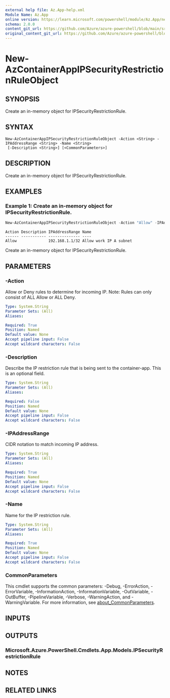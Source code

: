 ```yaml
---
external help file: Az.App-help.xml
Module Name: Az.App
online version: https://learn.microsoft.com/powershell/module/Az.App/new-azcontainerappipsecurityrestrictionruleobject
schema: 2.0.0
content_git_url: https://github.com/Azure/azure-powershell/blob/main/src/App/App/help/New-AzContainerAppIPSecurityRestrictionRuleObject.md
original_content_git_url: https://github.com/Azure/azure-powershell/blob/main/src/App/App/help/New-AzContainerAppIPSecurityRestrictionRuleObject.md
---
```


# New-AzContainerAppIPSecurityRestrictionRuleObject

## SYNOPSIS
Create an in-memory object for IPSecurityRestrictionRule.

## SYNTAX

```
New-AzContainerAppIPSecurityRestrictionRuleObject -Action <String> -IPAddressRange <String> -Name <String>
 [-Description <String>] [<CommonParameters>]
```

## DESCRIPTION
Create an in-memory object for IPSecurityRestrictionRule.

## EXAMPLES

### Example 1: Create an in-memory object for IPSecurityRestrictionRule.
```powershell
New-AzContainerAppIPSecurityRestrictionRuleObject -Action "Allow" -IPAddressRange "192.168.1.1/32" -Name "Allow work IP A subnet"
```

```output
Action Description IPAddressRange Name
------ ----------- -------------- ----
Allow              192.168.1.1/32 Allow work IP A subnet
```

Create an in-memory object for IPSecurityRestrictionRule.

## PARAMETERS

### -Action
Allow or Deny rules to determine for incoming IP.
Note: Rules can only consist of ALL Allow or ALL Deny.

```yaml
Type: System.String
Parameter Sets: (All)
Aliases:

Required: True
Position: Named
Default value: None
Accept pipeline input: False
Accept wildcard characters: False
```

### -Description
Describe the IP restriction rule that is being sent to the container-app.
This is an optional field.

```yaml
Type: System.String
Parameter Sets: (All)
Aliases:

Required: False
Position: Named
Default value: None
Accept pipeline input: False
Accept wildcard characters: False
```

### -IPAddressRange
CIDR notation to match incoming IP address.

```yaml
Type: System.String
Parameter Sets: (All)
Aliases:

Required: True
Position: Named
Default value: None
Accept pipeline input: False
Accept wildcard characters: False
```

### -Name
Name for the IP restriction rule.

```yaml
Type: System.String
Parameter Sets: (All)
Aliases:

Required: True
Position: Named
Default value: None
Accept pipeline input: False
Accept wildcard characters: False
```

### CommonParameters
This cmdlet supports the common parameters: -Debug, -ErrorAction, -ErrorVariable, -InformationAction, -InformationVariable, -OutVariable, -OutBuffer, -PipelineVariable, -Verbose, -WarningAction, and -WarningVariable. For more information, see [about_CommonParameters](http://go.microsoft.com/fwlink/?LinkID=113216).

## INPUTS

## OUTPUTS

### Microsoft.Azure.PowerShell.Cmdlets.App.Models.IPSecurityRestrictionRule

## NOTES

## RELATED LINKS
